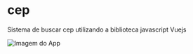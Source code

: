 # cep
Sistema de buscar cep utilizando a biblioteca javascript Vuejs

![Imagem do App](http://image.prntscr.com/image/1cfcf326ced540b18fab6e3ea273a677.png)
